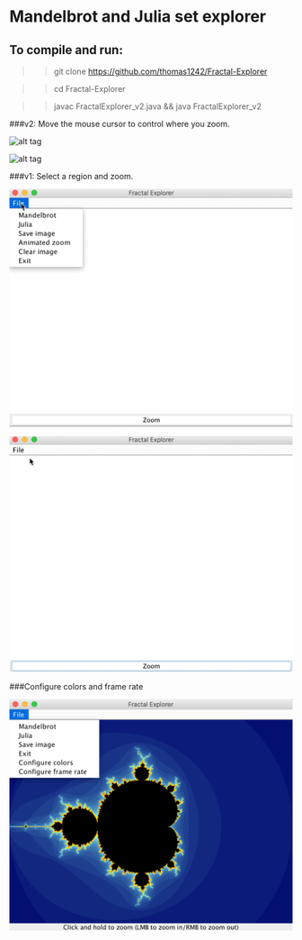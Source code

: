 # Mandelbrot and Julia set explorer 
<!-- ## Coursework from Dave Small's Intro to Digital Arts & Sciences. -->

## To compile and run:

>> git clone https://github.com/thomas1242/Fractal-Explorer

>> cd Fractal-Explorer

>> javac FractalExplorer_v2.java && java FractalExplorer_v2


###v2: Move the mouse cursor to control where you zoom.


 ![alt tag](images/demo_10.gif)
 
 
 ![alt tag](images/zoomoutjulia.gif)



###v1: Select a region and zoom.

 ![alt tag](images/mandelbrot.gif)
 
 ![alt tag](images/julia.gif)
 
###Configure colors and frame rate

 ![alt tage](images/menu.png)
